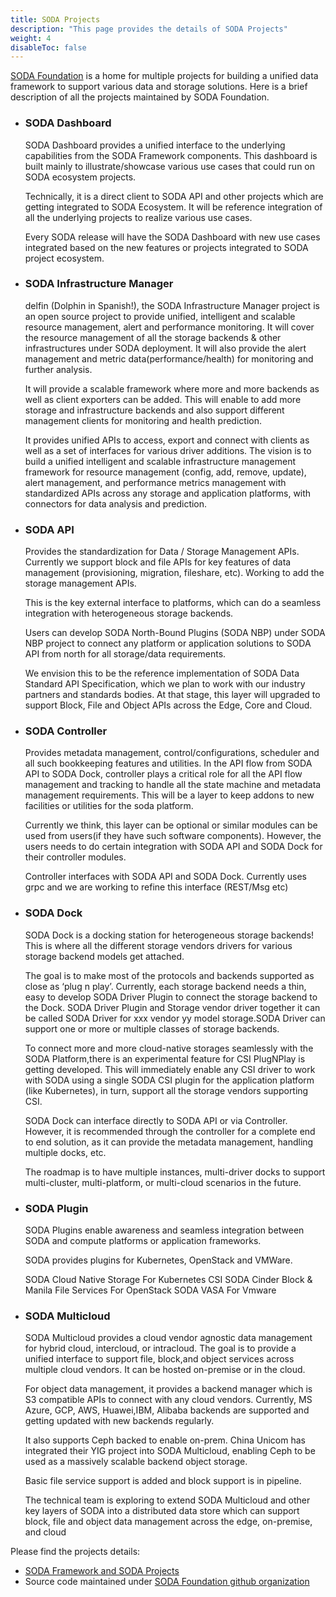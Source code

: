 ```yaml
---
title: SODA Projects
description: "This page provides the details of SODA Projects"
weight: 4
disableToc: false
---
```

[SODA Foundation](https://sodafoundation.io) is a home for multiple projects for building a unified data framework to support various data and storage solutions. Here is a brief description of all the projects maintained by SODA Foundation. 

<!-- TODO : Add Soda Project Architecutre picture here.. -->

- ### SODA Dashboard 
    SODA Dashboard provides a unified interface to the underlying capabilities from the SODA Framework components. This dashboard is built mainly to illustrate/showcase various use cases that could run on SODA ecosystem projects.

    Technically, it is a direct client to SODA API and other projects which are getting integrated to SODA Ecosystem. It will be reference integration of all the underlying projects to realize various use cases.

    Every SODA release will have the SODA Dashboard with new use cases integrated based on the new features or projects integrated to SODA project ecosystem.

- ### SODA Infrastructure Manager
    delfin (Dolphin in Spanish!), the SODA Infrastructure Manager project is an open source project to provide unified, intelligent and scalable resource management, alert and performance monitoring. It will cover the resource management of all the storage backends & other infrastructures under SODA deployment. It will also provide the alert management and metric data(performance/health) for monitoring and further analysis.

    It will provide a scalable framework where more and more backends as well as client exporters can be added. This will enable to add more storage and infrastructure backends and also support different management clients for monitoring and health prediction.

    It provides unified APIs to access, export and connect with clients as well as a set of interfaces for various driver additions.
    The vision is to build a unified intelligent and scalable infrastructure management framework for resource management (config, add, remove, update), alert management, and performance metrics management with standardized APIs across any storage and application platforms, with connectors for data analysis and prediction.

- ### SODA API
    Provides the standardization for Data / Storage Management APIs. Currently we support block and file APIs for key features of data management (provisioning, migration, fileshare, etc). Working to add the storage management APIs.

    This is the key external interface to platforms, which can do a seamless integration with heterogeneous storage backends. 

    Users can develop SODA North-Bound Plugins (SODA NBP) under SODA NBP project to connect any platform or application solutions to SODA API from north for all storage/data requirements.

    We envision this to be the reference implementation of SODA Data Standard API Specification, which we plan to work with our industry partners and standards bodies. At that stage, this layer will upgraded to support Block, File and Object APIs across the Edge, Core and Cloud.

- ### SODA Controller
    Provides metadata management, control/configurations, scheduler and all such bookkeeping features and utilities. In the API flow from SODA API to SODA Dock, controller plays a critical role for all the API flow management and tracking to handle all the state machine and metadata management requirements. This will be a layer to keep addons to new facilities or utilities for the soda platform.

    Currently we think, this layer can be optional or similar modules can be used from users(if they have such software components). However, the users needs to do certain integration with SODA API and SODA Dock for their controller modules.

    Controller interfaces with SODA API and SODA Dock. Currently uses grpc and we are working to refine this interface (REST/Msg etc)

- ### SODA Dock
    SODA Dock is a docking station for heterogeneous storage backends! This is where all the different storage vendors drivers for various storage backend models get attached.

    The goal is to make most of the protocols and backends supported as close as ‘plug n play’. Currently, each storage backend needs a thin, easy to develop SODA Driver Plugin to connect the storage backend to the Dock. SODA Driver Plugin and Storage vendor driver together it can be called SODA Driver for xxx vendor yy model storage.SODA Driver can support one or more or multiple classes of storage backends.

    To connect more and more cloud-native storages seamlessly with the SODA Platform,there is an experimental feature for CSI PlugNPlay is getting developed. This will immediately enable any CSI driver to work with SODA using a single SODA CSI plugin for the application platform (like Kubernetes), in turn, support all the storage vendors supporting CSI.

    SODA Dock can interface directly to SODA API or via Controller. However, it is recommended through the controller for a complete end to end solution, as it can provide the metadata management, handling multiple docks, etc.

    The roadmap is to have multiple instances, multi-driver docks to support multi-cluster, multi-platform, or multi-cloud scenarios in the future.

- ### SODA Plugin
    SODA Plugins enable awareness and seamless integration between SODA and compute platforms or application frameworks.

    SODA provides plugins for Kubernetes, OpenStack and VMWare.
    <!-- TODO : Add links -->
    SODA Cloud Native Storage For Kubernetes CSI
    SODA Cinder Block & Manila File Services For OpenStack
    SODA VASA For Vmware

- ### SODA Multicloud
    SODA Multicloud provides a cloud vendor agnostic data management for hybrid cloud, intercloud, or intracloud. The goal is to provide a unified interface to support file, block,and object services across multiple cloud vendors. It can be hosted on-premise or in the cloud.

    For object data management, it provides a backend manager which is S3 compatible APIs to connect with any cloud vendors. Currently, MS Azure, GCP, AWS, Huawei,IBM, Alibaba backends are supported and getting updated with new backends regularly.

    It also supports Ceph backed to enable on-prem. China Unicom has integrated their YIG project into SODA Multicloud, enabling Ceph to be used as a massively scalable backend object storage.

    Basic file service support is added and block support is in pipeline.

    The technical team is exploring to extend SODA Multicloud and other key layers of SODA into a distributed data store which can support block, file and object data management across the edge, on-premise, and cloud 


<!-- TODO : These can be removed -->
Please find the projects details:

 - [SODA Framework and SODA Projects](https://github.com/sodafoundation/design-specs/blob/master/SODAFrameworkAndSODAProjects.md)
 - Source code maintained under [SODA Foundation github organization](https://github.com/sodafoundation)
 

